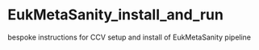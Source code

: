 # EukMetaSanity_install_and_run
bespoke instructions for CCV setup and install of EukMetaSanity pipeline
